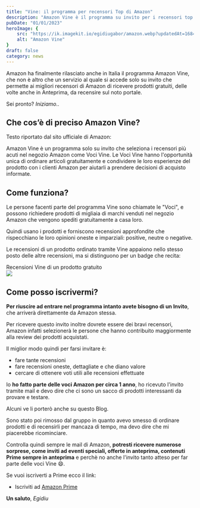```yaml
---
title: "Vine: il programma per recensori Top di Amazon"
description: "Amazon Vine è il programma su invito per i recensori top di Amazon"
pubDate: "01/01/2023"
heroImage: {
    src: "https://ik.imagekit.io/egidiugabor/amazon.webp?updatedAt=1684082589597",
    alt: "Amazon Vine"
}
draft: false
category: news
---
```


Amazon ha finalmente rilasciato anche in Italia il programma Amazon Vine, che non è altro che un servizio al quale si accede solo su invito che permette ai migliori recensori di Amazon di ricevere prodotti gratuiti, delle volte anche in Anteprima, da recensire sul noto portale.

Sei pronto? _Iniziamo.._

## Che cos’è di preciso Amazon Vine?

Testo riportato dal sito ufficiale di Amazon:

<div class="quote">Amazon Vine è un programma solo su invito che seleziona i recensori più acuti nel negozio Amazon come Voci Vine. Le Voci Vine hanno l'opportunità unica di ordinare articoli gratuitamente e condividere le loro esperienze del prodotto con i clienti Amazon per aiutarli a prendere decisioni di acquisto informate.</div>

## Come funziona?
Le persone facenti parte del programma Vine sono chiamate le "Voci", e possono richiedere prodotti di migliaia di marchi venduti nel negozio Amazon che vengono spediti gratuitamente a casa loro.

Quindi usano i prodotti e forniscono recensioni approfondite che rispecchiano le loro opinioni oneste e imparziali: positive, neutre o negative.

Le recensioni di un prodotto ordinato tramite Vine appaiono nello stesso posto delle altre recensioni, ma si distinguono per un badge che recita:
<div class="quote">Recensioni Vine di un prodotto gratuito</div>
<div class="postImage"><img src="https://ik.imagekit.io/egidiugabor/Amazon_Vine_Esempio.png?updatedAt=1684085944190"><div>

## Come posso iscrivermi?

**Per riuscire ad entrare nel programma intanto avete bisogno di un Invito**, che arriverà direttamente da Amazon stessa.

Per ricevere questo invito inoltre dovrete essere dei bravi recensori, Amazon infatti selezionerà le persone che hanno contribuito maggiormente alla review dei prodotti acquistati.

Il miglior modo quindi per farsi invitare è:
- fare tante recensioni
- fare recensioni oneste, dettagliate e che diano valore
- cercare di ottenere voti utili alle recensioni effettuate

Io **ho fatto parte delle voci Amazon per circa 1 anno**, ho ricevuto l'invito tramite mail e devo dire che ci sono un sacco di prodotti interessanti da provare e testare.

Alcuni ve li porterò anche su questo Blog.

Sono stato poi rimosso dal gruppo in quanto avevo smesso di ordinare prodotti e di recensirli per mancaza di tempo, ma devo dire che mi piacerebbe ricominciare.

Controlla quindi sempre le mail di Amazon, **potresti ricevere numerose sorprese, come inviti ad eventi speciali, offerte in anteprima, contenuti Prime sempre in anteprima** e perchè no anche l'invito tanto atteso per far parte delle voci Vine 😄.

Se vuoi iscriverti a Prime ecco il link:
- Iscriviti ad [Amazon Prime](http://www.amazon.it/amazonprime?tag=f0be0-21)


**Un saluto**, _Egidiu_





